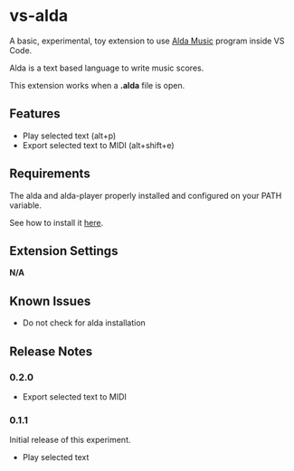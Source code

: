 # vs-alda

A basic, experimental, toy extension to use [Alda Music](https://github.com/alda-lang/alda) program inside VS Code.

Alda is a text based language to write music scores.

This extension works when a **.alda** file is open.

## Features

* Play selected text (alt+p)
* Export selected text to MIDI (alt+shift+e)

## Requirements

The alda and alda-player properly installed and configured on your PATH variable.

See how to install it [here](https://alda.io/install).

## Extension Settings

**N/A**

## Known Issues

* Do not check for alda installation

## Release Notes

### 0.2.0

* Export selected text to MIDI

### 0.1.1

Initial release of this experiment.

* Play selected text
